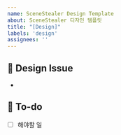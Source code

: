 ```yaml
---
name: SceneStealer Design Template
about: SceneStealer 디자인 템플릿
title: "[Design]"
labels: 'design'
assignees: ''
---
```


## 📌 Design Issue
<!-- 구현/수정할 디자인에 대한 내용을 설명해주세요. -->
- 

## 📝 To-do
<!-- 해야 할 일들을 적어주세요. -->
- [ ] 해야할 일
